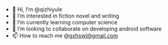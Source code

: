 - 👋 Hi, I’m @qizhiyule
- 👀 I’m interested in fiction novel and writing
- 🌱 I’m currently learning computer science
- 💞️ I’m looking to collaborate on developing android software
- 📫 How to reach me @gxhswl@gmail.com

<!---
qizhiyule/qizhiyule is a ✨ special ✨ repository because its `README.md` (this file) appears on your GitHub profile.
You can click the Preview link to take a look at your changes.
--->
